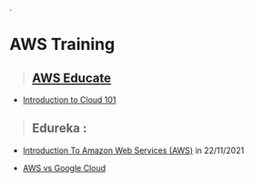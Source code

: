 .


# AWS Training


> ## [AWS Educate](https://www.awseducate.com/signin/SiteLogin?language=en_US&startURL=%2Fstudent%2Fs%2Fcontent)

- [Introduction to Cloud 101](https://www.awseducate.com/student/s/content)



> ##  Edureka  :

-   [Introduction To Amazon Web Services (AWS)](https://www.youtube.com/watch?v=PMxi5d7gF14) in 22/11/2021

- [AWS vs Google Cloud](https://www.youtube.com/watch?v=VoIMMExjgwo)
